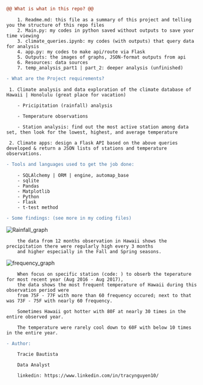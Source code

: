 
```diff
@@ What is what in this repo? @@
```

        1. Readme.md: this file as a summary of this project and telling you the structure of this repo files
        2. Main.py: my codes in python saved without outputs to save your time viewing
        3. climate_queries.ipynb: my codes (with outputs) that query data for analysis
        4. app.py: my codes to make api/route via Flask
        5. Outputs: the images of graphs, JSON-format outputs from api
        6. Resources: data sources
        7. temp_analysis_part1 | part_2: deeper analysis (unfinished) 

```diff
- What are the Project requirements?
```

     1. Climate analysis and data exploration of the climate database of Hawaii | Honolulu (great place for vacation)

        - Pricipitation (rainfall) analysis

        - Temperature observations

        - Station analysis: find out the most active station among data set, then look for the lowest, highest, and average temperature

     2. Climate apps: design a Flask API based on the above queries developed & return a JSON lists of stations and temperature observations. 

```diff
- Tools and languages used to get the job done: 
```
        - SQLAlchemy | ORM | engine, automap_base
        - sqlite
        - Pandas
        - Matplotlib
        - Python 
        - Flask
        - t-test method 

```diff
- Some findings: (see more in my coding files)
```

 ![Rainfall_graph](https://user-images.githubusercontent.com/93897775/155198447-1984ed40-c3d6-4ad9-846a-7f7ee2279a41.png)

        the data from 12 months observation in Hawaii shows the precipitation there were regularly high every 3 months 
        and higher especially in the Fall and Spring seasons. 



![frequency_graph](https://user-images.githubusercontent.com/93897775/155198527-b9ef6ff9-9843-41d8-bd09-b41f7a620944.png)


        When focus on specific station (code: ) to obserb the teperature for most recent year (Aug 2016 - Aug 2017), 
        the data shows the most frequent temperature of Hawaii during this observation period were 
        from 75F - 77F with more than 60 frequency occured; next to that was 73F - 75F with nearly 60 frequency. 

        Sometimes Hawaii got hotter with 80F at nearly 30 times in the entire observed year.

        The temperature were rarely cool down to 60F with below 10 times in the entire year. 

```diff
- Author: 
```

        Tracie Bautista

        Data Analyst

        linkedin: https://www.linkedin.com/in/tracynguyen10/







